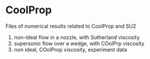 # CoolProp
Files of numerical results related to CoolProp and SU2
1. non-ideal flow in a nozzle, with Sutherland viscosity
2. supersonic flow over a wedge, with COolPrp viscosity
3. non ideal, COolProp viscosity, experiment data
